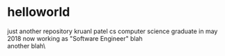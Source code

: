 # helloworld
just another repository
kruanl patel
cs computer science
graduate in may 2018
now working as "Software Engineer"
blah\
another
blah\